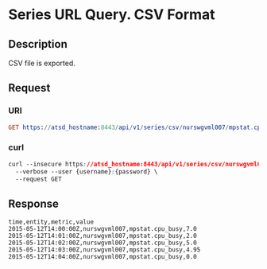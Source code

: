# Series URL Query. CSV Format

## Description

CSV file is exported.

## Request

### URI

```elm
GET https://atsd_hostname:8443/api/v1/series/csv/nurswgvml007/mpstat.cpu_busy?startDate=previous_hour&endDate=now&columns=date,entity,metric,value
```

### curl

```css
curl --insecure https://atsd_hostname:8443/api/v1/series/csv/nurswgvml007/mpstat.cpu_busy?startDate=previous_hour&endDate=now&columns=date,entity,metric,value \
  --verbose --user {username}:{password} \
  --request GET
```

## Response

```ls
time,entity,metric,value
2015-05-12T14:00:00Z,nurswgvml007,mpstat.cpu_busy,7.0
2015-05-12T14:01:00Z,nurswgvml007,mpstat.cpu_busy,2.0
2015-05-12T14:02:00Z,nurswgvml007,mpstat.cpu_busy,5.0
2015-05-12T14:03:00Z,nurswgvml007,mpstat.cpu_busy,4.95
2015-05-12T14:04:00Z,nurswgvml007,mpstat.cpu_busy,0.0
```
